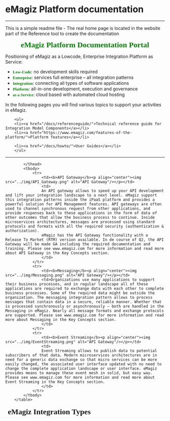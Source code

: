 # eMagiz Platform documentation
---  

This is a simple readme file - The real home page is located in the website part of the Reference tool to create the documentation

<p align="center"><font size="5" face="verdana" color="green"><b>eMagiz Platform Documentation Portal</b></font></p>
Positioning of eMagiz as a Lowcode, Enterprise Integration Platform as Service:
		<ul>
		<li><font size="2" face="verdana" color="green"><b>Low-Code</b></font>: no development skills required</li>
		<li><font size="2" face="verdana" color="green"><b>Enterprise</b></font>: services full enterprise – all integration patterns</li>
		<li><font size="2" face="verdana" color="green"><b>Integration</b></font>: connecting all types of software applications</li>
		<li><font size="2" face="verdana" color="green"><b>Platform</b></font>: all-in-one development, execution and governance</li>
		<li><font size="2" face="verdana" color="green"><b>as a Service</b></font>: cloud based with automated cloud hosting</li>
		</ul>
		In the following pages you will find various topics to support your activities in eMagiz. 
		
		<ul>
		<li><a href="/docs/referenceguide/">Technical reference guide for Integration Model Components</a></li>
		<li><a href="https://www.emagiz.com/features-of-the-platform/">Platform features</a></li>

		<li><a href="/docs/howto/">User Guides</a></li>
		</ul>

---
<table>
			<thead>
				<td colspan="3"><font size="5" face="verdana"><b>eMagiz Integration Types</b></font></td>
				
			</thead>
			<tbody>
				<tr>
					<td><b>API Gateway</b><p align="center"><img src="../img/API_Gateway.png" alt="API Gateway"/></p></td>
					<td>
					An API gateway allows to speed up your API development and lift your integration landscape to a next level. eMagiz support this integration patterns inside the iPaaS platform and provides a powerful solution for API Management features. API gateways are often used to channel synchronous request from other applications, and provide responses back to these applications in the form of data of other outcomes that allow the business process to continue. Inside microservices architectures, messages are processed using standard protocols and formats with all the required security (authentication & authorization).
					eMagiz has the API Gateway functionality with a Release To Market (RTM) version available. In de course of Q2, the API Gateway will be made GA including the required documentation and training. Please see www.emagiz.com for more information and read more about API Gateway in the Key Concepts section.
					</td>
				</tr>
				<tr>
					<td><b>Messaging</b><p align="center"><img src="../img/Messaging.png" alt="API Gateway"/></p></td>
					<td>Organizations use many applications to support their business processes, and in regular landscape all of these applications are required to exchange data with each other to complete business processes. Some of the required data might be outside the organization. The messaging integration pattern allows to process messages that contain data in a secure, reliable manner. Whether that is processed synchronously or asynchronously – both are handled in the Messaging in eMagiz. Nearly all message formats and exchange protocols are supported. Please see www.emagiz.com for more information and read more about Messaging in the Key Concepts section.
					</td>
				</tr>
				<tr>
					<td><b>Event Streaming</b><p align="center"><img src="../img/EventStreaming.png" alt="API Gateway"/></p></td>
					<td>
					Event Streaming allows to publish data to potential subscribers of that data. Modern microservices architectures are in need for a generic data exchange so that micro services can be more easily changed, the associated user interface updated with no need to change the complete application landscape or user interface. eMagiz provides means to manage these event mesh in solid, but easy way. Please see www.emagiz.com for more information and read more about Event Streaming in the Key Concepts section.
					</td>
				</tr>
			</tbody>
		</table>
 
<!--- 
- Tutorials
- Best practices 
--->
<!--- - Platform API documentation
- Release notes
--->

<!-- This page is NOT taken into account automatically in our build process! -->

